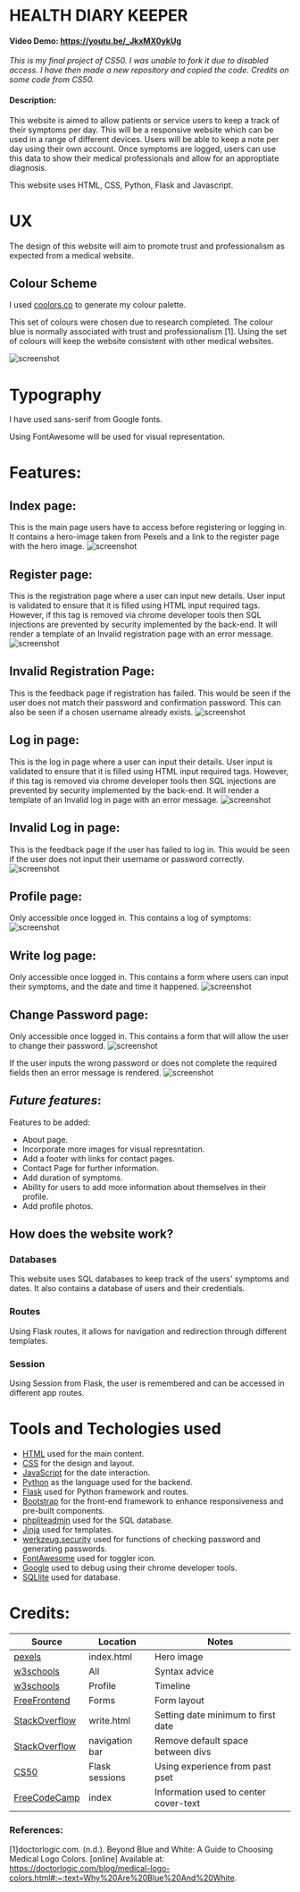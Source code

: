 # HEALTH DIARY KEEPER
#### Video Demo:  <https://youtu.be/_JkxMX0ykUg>
*This is my final project of CS50. I was unable to fork it due to disabled access. I have then made a new repository and copied the code. Credits on some code from CS50.*

#### Description:
This website is aimed to allow patients or service users to keep a track of their symptoms per day. This will be a responsive website which can be used in a range of different devices. Users will be able to keep a note per day using their own account. Once symptoms are logged, users can use this data to show their medical professionals and allow for an approptiate diagnosis.

This website uses HTML, CSS, Python, Flask and Javascript.

# UX
The design of this website will aim to promote trust and professionalism as expected from a medical website.

## Colour Scheme
I used [coolors.co](https://coolors.co/03009d-3ecfff-e1fffe-ffffff-333333) to generate my colour palette.

This set of colours were chosen due to research completed. The colour blue is normally associated with trust and professionalism [1]. Using the set of colours will keep the website consistent with other medical websites.

![screenshot](screenshot/cs50-colourschemeproject.png)

# Typography
I have used sans-serif from Google fonts.

Using FontAwesome will be used for visual representation.

# Features:

## Index page:
This is the main page users have to access before registering or logging in. It contains a hero-image taken from Pexels and a link to the register page with the hero image.
![screenshot](screenshot/feature01.png)

## Register page:
This is the registration page where a user can input new details. User input is validated to ensure that it is filled using HTML input required tags. However, if this tag is removed via chrome developer tools then SQL injections are prevented by security implemented by the back-end. It will render a template of an Invalid registration page with an error message.
![screenshot](screenshot/feature02.png)

## Invalid Registration Page:
This is the feedback page if registration has failed. This would be seen if the user does not match their password and confirmation password. This can also be seen if a chosen username already exists.
![screenshot](screenshot/feature03.png)

## Log in page:
This is the log in page where a user can input their details. User input is validated to ensure that it is filled using HTML input required tags. However, if this tag is removed via chrome developer tools then SQL injections are prevented by security implemented by the back-end. It will render a template of an Invalid log in page with an error message.
![screenshot](screenshot/feature07.png)

## Invalid Log in page:
This is the feedback page if the user has failed to log in. This would be seen if the user does not input their username or password correctly.
![screenshot](screenshot/feature08.png)

## Profile page:
Only accessible once logged in. This contains a log of symptoms:
![screenshot](screenshot/feature04.png)

## Write log page:
Only accessible once logged in. This contains a form where users can input their symptoms, and the date and time it happened.
![screenshot](screenshot/feature05.png)

## Change Password page:
Only accessible once logged in. This contains a form that will allow the user to change their password.
![screenshot](screenshot/feature06.png)

If the user inputs the wrong password or does not complete the required fields then an error message is rendered.
![screenshot](screenshot/feature09.png)

## *Future features*:
Features to be added:
* About page.
* Incorporate more images for visual represntation.
* Add a footer with links for contact pages.
* Contact Page for further information.
* Add duration of symptoms.
* Ability for users to add more information about themselves in their profile.
* Add profile photos.

## How does the website work?
### Databases
This website uses SQL databases to keep track of the users' symptoms and dates. It also contains a database of users and their credentials.

### Routes
Using Flask routes, it allows for navigation and redirection through different templates.

### Session
Using Session from Flask, the user is remembered and can be accessed in different app routes.


# Tools and Techologies used
* [HTML](https://en.wikipedia.org/wiki/HTML) used for the main content.
* [CSS](https://en.wikipedia.org/wiki/CSS) for the design and layout.
* [JavaScript](https://www.javascript.com) for the date interaction.
* [Python](https://www.python.org) as the language used for the backend.
* [Flask](https://flask.palletsprojects.com) used for Python framework and routes.
* [Bootstrap](https://getbootstrap.com) for the front-end framework to enhance responsiveness and pre-built components.
* [phpliteadmin](https://www.phpliteadmin.org/) used for the SQL database.
* [Jinja](https://jinja.palletsprojects.com/en/3.1.x/) used for templates.
* [werkzeug.security]() used for functions of checking password and generating passwords.
* [FontAwesome](https://fontawesome.com/) used for toggler icon.
* [Google](https://www.google.co.uk/) used to debug using their chrome developer tools.
* [SQLlite]() used for database.

# Credits:

| Source | Location | Notes |
| --- | --- | --- |
| [pexels](https://www.pexels.com/photo/people-woman-sitting-technology-7089387/)|index.html|Hero image |
| [w3schools](https://www.w3schools.com/) | All | Syntax advice |
| [w3schools](https://www.w3schools.com/howto/howto_css_timeline.asp) | Profile | Timeline
| [FreeFrontend](https://codepen.io/fghty/pen/PojKNEG) | Forms | Form layout|
| [StackOverflow](https://stackoverflow.com/questions/61010768/set-html5-date-field-min-value-based-on-another-html5-date-value) | write.html | Setting date minimum to first date |
| [StackOverflow](https://stackoverflow.com/questions/16489307/remove-gutter-space-for-a-specific-div-only) | navigation bar | Remove default space between divs |
| [CS50](https://cs50.harvard.edu/x/2023/psets/9/finance/) | Flask sessions | Using experience from past pset |
| [FreeCodeCamp](https://www.freecodecamp.org/news/how-to-center-a-div-with-css/) | index | Information used to center cover-text |


### References:
[1]doctorlogic.com. (n.d.). Beyond Blue and White: A Guide to Choosing Medical Logo Colors. [online] Available at: https://doctorlogic.com/blog/medical-logo-colors.html#:~:text=Why%20Are%20Blue%20And%20White.
